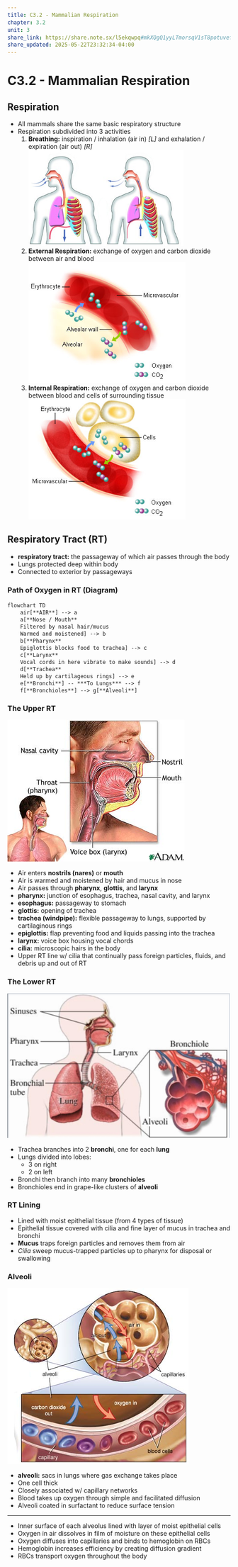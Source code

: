 ```yaml
---
title: C3.2 - Mammalian Respiration
chapter: 3.2
unit: 3
share_link: https://share.note.sx/l5ekqwpq#mkXQgQ1yyLTmorsqV1sT8potuvefq3ZKriK877/11cc
share_updated: 2025-05-22T23:32:34-04:00
---
```


# C3.2 - Mammalian Respiration

## Respiration

- All mammals share the same basic respiratory structure
- Respiration subdivided into 3 activities
	1. **Breathing:** inspiration / inhalation (air in) *[L]* and exhalation / expiration (air out) *[R]*
		<img src="img/c3.2/c3.2-breathing.png" alt="Breathing diagram" width="350">
	2. **External Respiration:** exchange of oxygen and carbon dioxide between air and blood
		![External respiration](img/c3.2/c3.2-ext-resp.png)
	3. **Internal Respiration:** exchange of oxygen and carbon dioxide between blood and cells of surrounding tissue
		![Internal respiration](img/c3.2/c3.2-int-resp.png)

## Respiratory Tract (RT)

- **respiratory tract:** the passageway of which air passes through the body
- Lungs protected deep within body
- Connected to exterior by passageways

### Path of Oxygen in RT (Diagram)

```mermaid
flowchart TD
	air[**AIR**] --> a
	a[**Nose / Mouth**
	Filtered by nasal hair/mucus
	Warmed and moistened] --> b
	b[**Pharynx**
	Epiglottis blocks food to trachea] --> c
	c[**Larynx**
	Vocal cords in here vibrate to make sounds] --> d
	d[**Trachea**
	Held up by cartilageous rings] --> e
	e[**Bronchi**] -- ***To Lungs*** --> f
	f[**Bronchioles**] --> g[**Alveoli**]
```

### The Upper RT

![Upper RT](img/c3.2/c3.2-upper-rt.png)

- Air enters **nostrils (nares)** or **mouth**
- Air is warmed and moistened by hair and mucus in nose
- Air passes through **pharynx**, **glottis**, and **larynx**
- **pharynx:** junction of esophagus, trachea, nasal cavity, and larynx
- **esophagus:** passageway to stomach
- **glottis:** opening of trachea
- **trachea (windpipe):** flexible passageway to lungs, supported by cartilaginous rings
- **epiglottis:** flap preventing food and liquids passing into the trachea
- **larynx:** voice box housing vocal chords
- **cilia:** microscopic hairs in the body
- Upper RT line w/ cilia that continually pass foreign particles, fluids, and debris up and out of RT

### The Lower RT

![Lower RT|350](img/c3.2/c3.2-rt.png)

- Trachea branches into 2 **bronchi**, one for each **lung**
- Lungs divided into lobes:
	- 3 on right
	- 2 on left
- Bronchi then branch into many **bronchioles**
- Bronchioles end in grape-like clusters of **alveoli**

### RT Lining

- Lined with moist epithelial tissue (from 4 types of tissue)
- Epithelial tissue covered with cilia and fine layer of mucus in trachea and bronchi
- **Mucus** traps foreign particles and removes them from air
- *Cilia* sweep mucus-trapped particles up to pharynx for disposal or swallowing

### Alveoli

![Alveoli](img/c3.2/c3.2-alveoli.png)

- **alveoli:** sacs in lungs where gas exchange takes place
- One cell thick
- Closely associated w/ capillary networks
- Blood takes up oxygen through simple and facilitated diffusion
- Alveoli coated in surfactant to reduce surface tension

---

- Inner surface of each alveolus lined with layer of moist epithelial cells
- Oxygen in air dissolves in film of moisture on these epithelial cells
- Oxygen diffuses into capillaries and binds to hemoglobin on RBCs
- Hemoglobin increases efficiency by creating diffusion gradient
- RBCs transport oxygen throughout the body